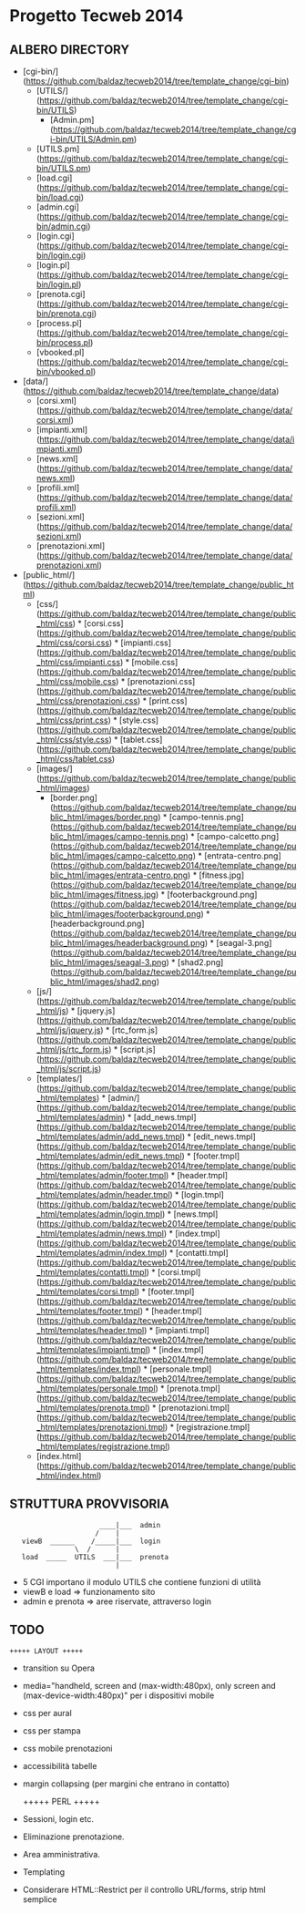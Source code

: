 # Progetto Tecweb 2014

## ALBERO DIRECTORY

* [cgi-bin/] (https://github.com/baldaz/tecweb2014/tree/template_change/cgi-bin)
     * [UTILS/] (https://github.com/baldaz/tecweb2014/tree/template_change/cgi-bin/UTILS)
          * [Admin.pm] (https://github.com/baldaz/tecweb2014/tree/template_change/cgi-bin/UTILS/Admin.pm)
     * [UTILS.pm] (https://github.com/baldaz/tecweb2014/tree/template_change/cgi-bin/UTILS.pm)
     * [load.cgi] (https://github.com/baldaz/tecweb2014/tree/template_change/cgi-bin/load.cgi)	
     * [admin.cgi] (https://github.com/baldaz/tecweb2014/tree/template_change/cgi-bin/admin.cgi)
     * [login.cgi] (https://github.com/baldaz/tecweb2014/tree/template_change/cgi-bin/login.cgi)
     * [login.pl] (https://github.com/baldaz/tecweb2014/tree/template_change/cgi-bin/login.pl)
     * [prenota.cgi] (https://github.com/baldaz/tecweb2014/tree/template_change/cgi-bin/prenota.cgi)
     * [process.pl] (https://github.com/baldaz/tecweb2014/tree/template_change/cgi-bin/process.pl)
     * [vbooked.pl] (https://github.com/baldaz/tecweb2014/tree/template_change/cgi-bin/vbooked.pl)
* [data/] (https://github.com/baldaz/tecweb2014/tree/template_change/data)
     * [corsi.xml] (https://github.com/baldaz/tecweb2014/tree/template_change/data/corsi.xml) 
     * [impianti.xml] (https://github.com/baldaz/tecweb2014/tree/template_change/data/impianti.xml)
     * [news.xml] (https://github.com/baldaz/tecweb2014/tree/template_change/data/news.xml)	
     * [profili.xml] (https://github.com/baldaz/tecweb2014/tree/template_change/data/profili.xml)
     * [sezioni.xml] (https://github.com/baldaz/tecweb2014/tree/template_change/data/sezioni.xml)
     * [prenotazioni.xml] (https://github.com/baldaz/tecweb2014/tree/template_change/data/prenotazioni.xml)
* [public_html/] (https://github.com/baldaz/tecweb2014/tree/template_change/public_html)
     * [css/] (https://github.com/baldaz/tecweb2014/tree/template_change/public_html/css)
	  * [corsi.css] (https://github.com/baldaz/tecweb2014/tree/template_change/public_html/css/corsi.css)
	  * [impianti.css] (https://github.com/baldaz/tecweb2014/tree/template_change/public_html/css/impianti.css)
	  * [mobile.css] (https://github.com/baldaz/tecweb2014/tree/template_change/public_html/css/mobile.css)
	  * [prenotazioni.css] (https://github.com/baldaz/tecweb2014/tree/template_change/public_html/css/prenotazioni.css)
	  * [print.css] (https://github.com/baldaz/tecweb2014/tree/template_change/public_html/css/print.css)
	  * [style.css] (https://github.com/baldaz/tecweb2014/tree/template_change/public_html/css/style.css)
	  * [tablet.css] (https://github.com/baldaz/tecweb2014/tree/template_change/public_html/css/tablet.css)
     * [images/] (https://github.com/baldaz/tecweb2014/tree/template_change/public_html/images) 
          * [border.png] (https://github.com/baldaz/tecweb2014/tree/template_change/public_html/images/border.png)
	  * [campo-tennis.png] (https://github.com/baldaz/tecweb2014/tree/template_change/public_html/images/campo-tennis.png)
	  * [campo-calcetto.png] (https://github.com/baldaz/tecweb2014/tree/template_change/public_html/images/campo-calcetto.png)
	  * [entrata-centro.png] (https://github.com/baldaz/tecweb2014/tree/template_change/public_html/images/entrata-centro.png)
	  * [fitness.jpg] (https://github.com/baldaz/tecweb2014/tree/template_change/public_html/images/fitness.jpg)
	  * [footerbackground.png] (https://github.com/baldaz/tecweb2014/tree/template_change/public_html/images/footerbackground.png)
	  * [headerbackground.png] (https://github.com/baldaz/tecweb2014/tree/template_change/public_html/images/headerbackground.png)
	  * [seagal-3.png] (https://github.com/baldaz/tecweb2014/tree/template_change/public_html/images/seagal-3.png)
	  * [shad2.png] (https://github.com/baldaz/tecweb2014/tree/template_change/public_html/images/shad2.png)
     * [js/] (https://github.com/baldaz/tecweb2014/tree/template_change/public_html/js)
	  * [jquery.js] (https://github.com/baldaz/tecweb2014/tree/template_change/public_html/js/jquery.js)
	  * [rtc_form.js] (https://github.com/baldaz/tecweb2014/tree/template_change/public_html/js/rtc_form.js)
	  * [script.js] (https://github.com/baldaz/tecweb2014/tree/template_change/public_html/js/script.js)
     * [templates/] (https://github.com/baldaz/tecweb2014/tree/template_change/public_html/templates)
	  * [admin/] (https://github.com/baldaz/tecweb2014/tree/template_change/public_html/templates/admin)
	       * [add_news.tmpl] (https://github.com/baldaz/tecweb2014/tree/template_change/public_html/templates/admin/add_news.tmpl)
	       * [edit_news.tmpl] (https://github.com/baldaz/tecweb2014/tree/template_change/public_html/templates/admin/edit_news.tmpl)
	       * [footer.tmpl] (https://github.com/baldaz/tecweb2014/tree/template_change/public_html/templates/admin/footer.tmpl)
	       * [header.tmpl] (https://github.com/baldaz/tecweb2014/tree/template_change/public_html/templates/admin/header.tmpl)
	       * [login.tmpl] (https://github.com/baldaz/tecweb2014/tree/template_change/public_html/templates/admin/login.tmpl)
	       * [news.tmpl] (https://github.com/baldaz/tecweb2014/tree/template_change/public_html/templates/admin/news.tmpl)
	       * [index.tmpl] (https://github.com/baldaz/tecweb2014/tree/template_change/public_html/templates/admin/index.tmpl)
	  * [contatti.tmpl] (https://github.com/baldaz/tecweb2014/tree/template_change/public_html/templates/contatti.tmpl)
	  * [corsi.tmpl] (https://github.com/baldaz/tecweb2014/tree/template_change/public_html/templates/corsi.tmpl)
	  * [footer.tmpl] (https://github.com/baldaz/tecweb2014/tree/template_change/public_html/templates/footer.tmpl)
	  * [header.tmpl] (https://github.com/baldaz/tecweb2014/tree/template_change/public_html/templates/header.tmpl)
	  * [impianti.tmpl] (https://github.com/baldaz/tecweb2014/tree/template_change/public_html/templates/impianti.tmpl)
	  * [index.tmpl] (https://github.com/baldaz/tecweb2014/tree/template_change/public_html/templates/index.tmpl)
	  * [personale.tmpl] (https://github.com/baldaz/tecweb2014/tree/template_change/public_html/templates/personale.tmpl)
	  * [prenota.tmpl] (https://github.com/baldaz/tecweb2014/tree/template_change/public_html/templates/prenota.tmpl)
	  * [prenotazioni.tmpl] (https://github.com/baldaz/tecweb2014/tree/template_change/public_html/templates/prenotazioni.tmpl)
	  * [registrazione.tmpl] (https://github.com/baldaz/tecweb2014/tree/template_change/public_html/templates/registrazione.tmpl)
     * [index.html] (https://github.com/baldaz/tecweb2014/tree/template_change/public_html/index.html)

## STRUTTURA PROVVISORIA
    
                          ____|___  admin
                         /    |
       viewB  ______    /_____|___  login 
                    \  /      |
       load  _____  UTILS  ___|___  prenota
                              |
           
- 5 CGI importano il modulo UTILS che contiene funzioni di utilità
- viewB e load => funzionamento sito
- admin e prenota => aree riservate, attraverso login

## TODO

	+++++ LAYOUT +++++

- transition su Opera
- media="handheld, screen and (max-width:480px), only screen and (max-device-width:480px)" per i dispositivi mobile
- css per aural
- css per stampa
- css mobile prenotazioni
- accessibilità tabelle
- margin collapsing (per margini che entrano in contatto)

  	+++++ PERL +++++

- Sessioni, login etc.
- Eliminazione prenotazione.
- Area amministrativa.
- Templating
- Considerare HTML::Restrict per il controllo URL/forms, strip html semplice